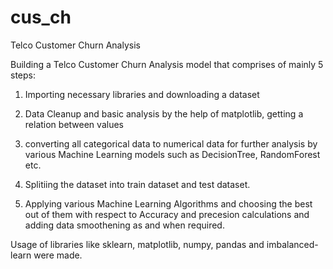 # cus_ch
Telco Customer Churn Analysis


Building a Telco Customer Churn Analysis model that comprises of mainly 5 steps:

1. Importing necessary libraries and downloading a dataset

2. Data Cleanup and basic analysis by the help of matplotlib, getting a relation between values

3. converting all categorical data to numerical data for further analysis by various Machine Learning models such as DecisionTree, RandomForest etc.

4. Splitiing the dataset into train dataset and test dataset.

5. Applying various Machine Learning Algorithms and choosing the best out of them with respect to Accuracy and precesion calculations and adding data smoothening as and when required.


Usage of libraries like sklearn, matplotlib, numpy, pandas and imbalanced-learn were made.
